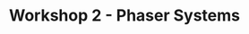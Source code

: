 --- 
layout: workshop
title: Workshop 2 - Phaser Systems
jumbos:
    - title: Presentation
      description: Taking a look at the functionalities of the Phaser Game Engine
      button_text: See the presentation here!
      button_link: presentation
    - title: Exercise
      description: Using the possibilities of the Phaser Game Engine to improve our basic game
      button_text: Get started with the exercise here!
      button_link: exercise/
---